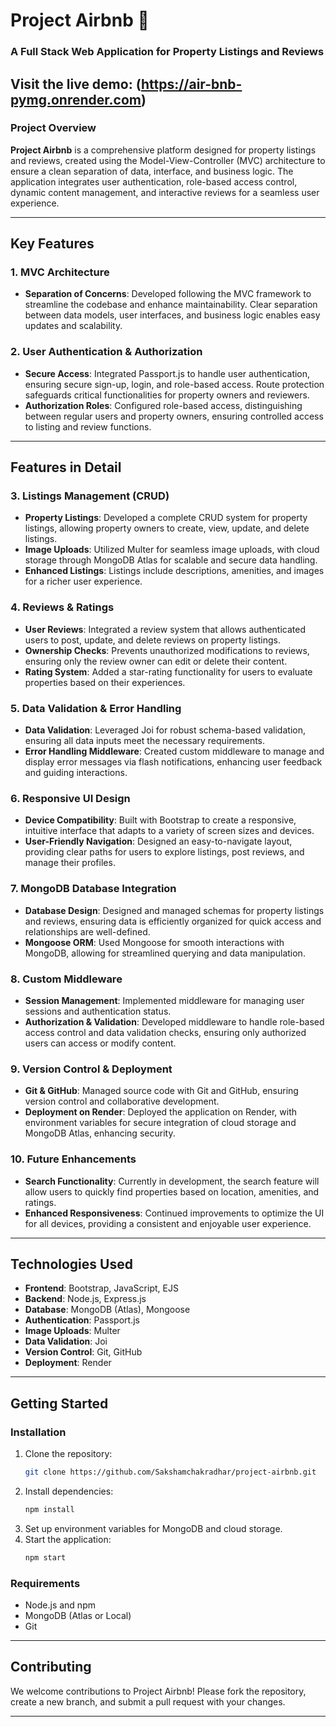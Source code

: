 # Project Airbnb 🚀

### A Full Stack Web Application for Property Listings and Reviews

Visit the live demo: (https://air-bnb-pymg.onrender.com)
---

### Project Overview
**Project Airbnb** is a comprehensive platform designed for property listings and reviews, created using the Model-View-Controller (MVC) architecture to ensure a clean separation of data, interface, and business logic. The application integrates user authentication, role-based access control, dynamic content management, and interactive reviews for a seamless user experience.

---

## Key Features

### 1. MVC Architecture
- **Separation of Concerns**: Developed following the MVC framework to streamline the codebase and enhance maintainability. Clear separation between data models, user interfaces, and business logic enables easy updates and scalability.

### 2. User Authentication & Authorization
- **Secure Access**: Integrated Passport.js to handle user authentication, ensuring secure sign-up, login, and role-based access. Route protection safeguards critical functionalities for property owners and reviewers.
- **Authorization Roles**: Configured role-based access, distinguishing between regular users and property owners, ensuring controlled access to listing and review functions.

---

## Features in Detail

### 3. Listings Management (CRUD)
- **Property Listings**: Developed a complete CRUD system for property listings, allowing property owners to create, view, update, and delete listings.
- **Image Uploads**: Utilized Multer for seamless image uploads, with cloud storage through MongoDB Atlas for scalable and secure data handling.
- **Enhanced Listings**: Listings include descriptions, amenities, and images for a richer user experience.

### 4. Reviews & Ratings
- **User Reviews**: Integrated a review system that allows authenticated users to post, update, and delete reviews on property listings.
- **Ownership Checks**: Prevents unauthorized modifications to reviews, ensuring only the review owner can edit or delete their content.
- **Rating System**: Added a star-rating functionality for users to evaluate properties based on their experiences.

### 5. Data Validation & Error Handling
- **Data Validation**: Leveraged Joi for robust schema-based validation, ensuring all data inputs meet the necessary requirements.
- **Error Handling Middleware**: Created custom middleware to manage and display error messages via flash notifications, enhancing user feedback and guiding interactions.

### 6. Responsive UI Design
- **Device Compatibility**: Built with Bootstrap to create a responsive, intuitive interface that adapts to a variety of screen sizes and devices.
- **User-Friendly Navigation**: Designed an easy-to-navigate layout, providing clear paths for users to explore listings, post reviews, and manage their profiles.

### 7. MongoDB Database Integration
- **Database Design**: Designed and managed schemas for property listings and reviews, ensuring data is efficiently organized for quick access and relationships are well-defined.
- **Mongoose ORM**: Used Mongoose for smooth interactions with MongoDB, allowing for streamlined querying and data manipulation.

### 8. Custom Middleware
- **Session Management**: Implemented middleware for managing user sessions and authentication status.
- **Authorization & Validation**: Developed middleware to handle role-based access control and data validation checks, ensuring only authorized users can access or modify content.

### 9. Version Control & Deployment
- **Git & GitHub**: Managed source code with Git and GitHub, ensuring version control and collaborative development.
- **Deployment on Render**: Deployed the application on Render, with environment variables for secure integration of cloud storage and MongoDB Atlas, enhancing security.

### 10. Future Enhancements
- **Search Functionality**: Currently in development, the search feature will allow users to quickly find properties based on location, amenities, and ratings.
- **Enhanced Responsiveness**: Continued improvements to optimize the UI for all devices, providing a consistent and enjoyable user experience.

---

## Technologies Used
- **Frontend**: Bootstrap, JavaScript, EJS
- **Backend**: Node.js, Express.js
- **Database**: MongoDB (Atlas), Mongoose
- **Authentication**: Passport.js
- **Image Uploads**: Multer
- **Data Validation**: Joi
- **Version Control**: Git, GitHub
- **Deployment**: Render

---

## Getting Started

### Installation
1. Clone the repository:
   ```bash
   git clone https://github.com/Sakshamchakradhar/project-airbnb.git
   ```
2. Install dependencies:
   ```bash
   npm install
   ```
3. Set up environment variables for MongoDB and cloud storage.
4. Start the application:
   ```bash
   npm start
   ```

### Requirements
- Node.js and npm
- MongoDB (Atlas or Local)
- Git

---

## Contributing
We welcome contributions to Project Airbnb! Please fork the repository, create a new branch, and submit a pull request with your changes. 

---
